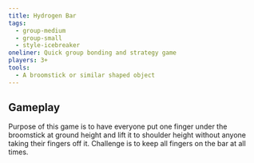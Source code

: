 ```yaml
---
title: Hydrogen Bar
tags:
  - group-medium
  - group-small
  - style-icebreaker
oneliner: Quick group bonding and strategy game
players: 3+
tools:
  - A broomstick or similar shaped object
---
```

## Gameplay
Purpose of this game is to have everyone put one finger under the broomstick at ground height and lift it to shoulder height without anyone taking their fingers off it.  Challenge is to keep all fingers on the bar at all times.
